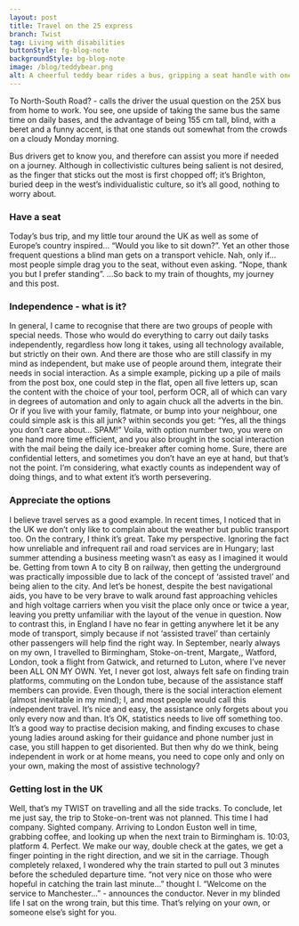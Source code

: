 ```yaml
---
layout: post
title: Travel on the 25 express
branch: Twist
tag: Living with disabilities
buttonStyle: fg-blog-note
backgroundStyle: bg-blog-note
image: /blog/teddybear.png
alt: A cheerful teddy bear rides a bus, gripping a seat handle with one paw, surrounded by colorful seats and sunny windows. The playful scene captures the teddy bear's animated and friendly expression.
---
```


To North-South Road? - calls the driver the usual question on the 25X bus from home to work. You see, one upside of taking the same bus the same time on daily bases, and the advantage of being 155 cm tall, blind, with a beret and a funny accent, is that one stands out somewhat from the crowds on a cloudy Monday morning. 
<!-- excerpt-end -->
Bus drivers get to know you, and therefore can assist you more if needed on a journey. Although in collectivistic cultures being salient is not desired, as the finger that sticks out the most is first chopped off; it’s Brighton, buried deep in the west’s individualistic culture, so it’s all good, nothing to worry about.

### Have a seat

Today’s bus trip, and my little tour around the UK as well as some of Europe’s country inspired… “Would you like to sit down?”. Yet an other those frequent questions a blind man gets on a transport vehicle. Nah, only if… most people simple drag you to the seat, without even asking. “Nope, thank you but I prefer standing”. …So back to my train of thoughts, my journey and this post.

### Independence - what is it?

In general, I came to recognise that there are two groups of people with special needs. Those who would do everything to carry out daily tasks independently, regardless how long it takes, using all technology available, but strictly on their own. And there are those who are still classify in my mind as independent, but make use of people around them, integrate their needs in social interaction. As a simple example, picking up a pile of mails from the post box, one could step in the flat, open all five letters up, scan the content with the choice of your tool, perform OCR, all of which can vary in degrees of automation and only to again chuck all the adverts in the bin. Or if you live with your family, flatmate, or bump into your neighbour, one could simple ask is this all junk? within seconds you get: “Yes, all the things you don’t care about… SPAM!” Voila, with option number two, you were on one hand more time efficient, and you also brought in the social interaction with the mail being the daily ice-breaker after coming home. Sure, there are confidential letters, and sometimes you don’t have an eye at hand, but that’s not the point. I’m considering, what exactly counts as independent way of doing things, and to what extent it’s worth persevering.

### Appreciate the options

I believe travel serves as a good example. In recent times, I noticed that in the UK we don’t only like to complain about the weather but public transport too. On the contrary, I think  it’s great. Take my perspective. Ignoring the fact how unreliable and infrequent rail and road services are in Hungary; last summer attending a business meeting wasn’t as easy as I imagined it would be. Getting from town A to city B on railway, then getting the underground was practically impossible due to lack of the concept of ‘assisted travel’ and being alien to the city. And let’s be honest, despite the best navigational aids, you have to be very brave to walk around fast approaching vehicles and high voltage carriers when you visit the place only once or twice a year, leaving you pretty unfamiliar with the layout  of the venue in question. 
Now to contrast this, in England I have no fear in getting anywhere let it be any mode of transport, simply because if not ‘assisted travel’ than certainly other passengers will help find the right way. In September, nearly always on my own, I travelled to Birmingham, Stoke-on-trent, Margate,, Watford, London, took a flight from Gatwick, and returned to Luton, where I’ve never been ALL ON MY OWN. Yet, I never got lost, always felt safe on finding train platforms, commuting on the London tube, because of the assistance staff members can provide. Even though, there is the social interaction element (almost inevitable in my mind); I, and most people would call this independent travel. It’s nice and easy, the assistance only forgets about you only every now and than. It’s OK, statistics needs to live off something too. It’s a good way to practise decision making, and finding excuses to chase young ladies around asking for their guidance and phone number just in case, you still happen to get disoriented. But then why do we think, being independent in work or at home means, you need to cope only and only on your own, making the most of assistive technology?

### Getting lost in the UK

Well, that’s my TWIST on travelling and all the side tracks. To conclude, let me just say, the trip to Stoke-on-trent was not planned. This time I had company. Sighted company. Arriving to London Euston well in time, grabbing coffee, and looking up when the next train to Birmingham is. 10:03, platform 4. Perfect. We make our way, double check at the gates, we get a finger pointing in the right direction, and we sit in the carriage. Though completely relaxed, I wondered why the train started to pull out 3 minutes before the scheduled departure time. “not very nice on those who were hopeful in catching the train last minute…” thought I. “Welcome on the service to Manchester…” - announces the conductor. Never in my blinded life I sat on the wrong train, but this time. That’s relying on your own, or someone else’s sight for you.
